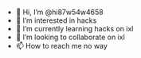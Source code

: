- 👋 Hi, I’m @hi87w54w4658
- 👀 I’m interested in hacks
- 🌱 I’m currently learning hacks on ixl
- 💞️ I’m looking to collaborate on ixl
- 📫 How to reach me no way

<!---
hi87w54w4658/hi87w54w4658 is a ✨ special ✨ repository because its `README.md` (this file) appears on your GitHub profile.
You can click the Preview link to take a look at your changes.
--->
